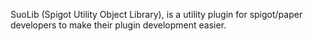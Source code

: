 SuoLib (Spigot Utility Object Library), is a utility plugin for spigot/paper developers to make their plugin development easier.
